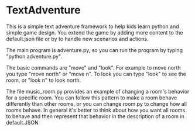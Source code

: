 # TextAdventure
This is a simple text adventure framework to help kids learn python and simple game design.  You extend the game by adding more content to the default.json file or by 
to handle new scenarios and actions.

The main program is adventure.py, so you can run the program by typing "python adventure.py".

The basic commands are "move" and "look".  For example to move north you type "move north" or "move n".  To look you can type "look" to see the room, or "look n" to look north.

The file music_room.py provides an example of changing a room's behavior for a specific room.  You can follow this pattern to make a room behave differently than other rooms,
or you can change room.py to change how all rooms behave.  In general it's better to think about how you want all rooms to behave and then represent that behavior
in the description of a room in default.JSON


